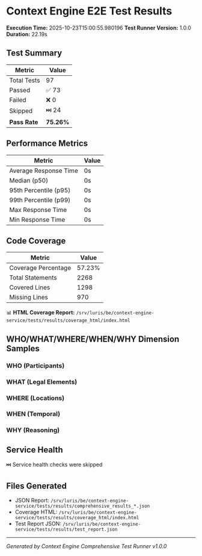 # Context Engine E2E Test Results

**Execution Time:** 2025-10-23T15:00:55.980196
**Test Runner Version:** 1.0.0
**Duration:** 22.19s

## Test Summary

| Metric | Value |
|--------|-------|
| Total Tests | 97 |
| Passed | ✅ 73 |
| Failed | ❌ 0 |
| Skipped | ⏭️ 24 |
| **Pass Rate** | **75.26%** |

## Performance Metrics

| Metric | Value |
|--------|-------|
| Average Response Time | 0s |
| Median (p50) | 0s |
| 95th Percentile (p95) | 0s |
| 99th Percentile (p99) | 0s |
| Max Response Time | 0s |
| Min Response Time | 0s |

## Code Coverage

| Metric | Value |
|--------|-------|
| Coverage Percentage | 57.23% |
| Total Statements | 2268 |
| Covered Lines | 1298 |
| Missing Lines | 970 |

📊 **HTML Coverage Report:** `/srv/luris/be/context-engine-service/tests/results/coverage_html/index.html`

## WHO/WHAT/WHERE/WHEN/WHY Dimension Samples

### WHO (Participants)

### WHAT (Legal Elements)

### WHERE (Locations)

### WHEN (Temporal)

### WHY (Reasoning)

## Service Health

⏭️ Service health checks were skipped

## Files Generated

- JSON Report: `/srv/luris/be/context-engine-service/tests/results/comprehensive_results_*.json`
- Coverage HTML: `/srv/luris/be/context-engine-service/tests/results/coverage_html/index.html`
- Test Report JSON: `/srv/luris/be/context-engine-service/tests/results/test_report.json`

---

*Generated by Context Engine Comprehensive Test Runner v1.0.0*
